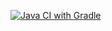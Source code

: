  [![Java CI with Gradle](https://github.com/Kondratqa/SQL/actions/workflows/main.yml/badge.svg)](https://github.com/Kondratqa/SQL/actions/workflows/main.yml)
